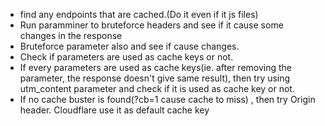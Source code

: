 - find any endpoints that are cached.(Do it even if it js files)
- Run paramminer to bruteforce headers and see if it cause some changes in the response
- Bruteforce parameter also and see if cause changes.
- Check if parameters are used as cache keys or not.
- If every parameters are used as cache keys(ie. after removing the parameter, the response doesn't give same result), then try using utm_content parameter and check if it is used as cache key or not.
- If no cache buster is found(?cb=1 cause cache to miss) , then try Origin header. Cloudflare use it as default cache key
